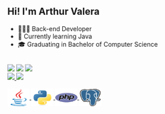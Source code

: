 ## Hi! I'm Arthur Valera

- 👨🏻‍💻 Back-end Developer
- 📔 Currently learning Java
- 🎓 Graduating in Bachelor of Computer Science

<br>
<div>
  <a href="mailto:arthurvalera7@gmail.com" target="_blank"><img src="https://img.shields.io/badge/Gmail-%23333?style=for-the-badge&logo=gmail&logoColor=white"
target="_blank"></a>
<a href="https://www.linkedin.com/in/arthur-valera-64352a210/" target="_blank"><img src="https://img.shields.io/badge/-LinkedIn-%230077B5?style=for-the-badge&logo=linkedin&logoColor=white"
target="_blank"></a>
<a href="https://www.instagram.com/valera____a/"_blank"><img src="https://img.shields.io/badge/-Instagram-%23E4405F?style=for-the-badge&logo=instagram&logoColor=white"
target="_blank"></a>
  
</div>
<div>
<a href="https://github.com/ArthurValera">
<img height="180em" src="https://github-readme-stats.vercel.app/api?username=ArthurValera&show_icons=true&theme=blue_navy&include_all_commits=true&count_private=true"/>
<img height="180em" src="https://github-readme-stats.vercel.app/api/top-langs/?username=ArthurValera&layout=compact&langs_count=16&theme=blue_navy"L>
</div>

  
<br>
<div style="display: inline_block">
  <img align="center" alt="Valera-Java" height="40" width="50" src="https://raw.githubusercontent.com/devicons/devicon/master/icons/java/java-original.svg">
  <img align="center" alt="Valera-Python" height="40" width="50" src="https://raw.githubusercontent.com/devicons/devicon/master/icons/python/python-original.svg">
  <img align="center" alt="Valera-PHP" height="40" width="50" src="https://raw.githubusercontent.com/devicons/devicon/master/icons/php/php-original.svg">
  <img align="center" alt="Valera-Postgresql" height="40" width="50" src="https://raw.githubusercontent.com/devicons/devicon/master/icons/postgresql/postgresql-original.svg">
</div>
